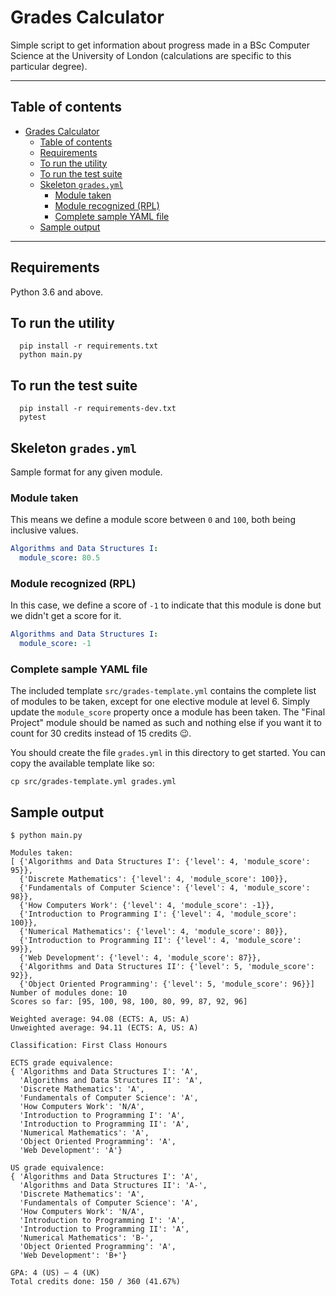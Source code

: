 # Grades Calculator

Simple script to get information about progress made in a BSc Computer Science at the University of London (calculations are specific to this particular degree).

---

## Table of contents

- [Grades Calculator](#grades-calculator)
  - [Table of contents](#table-of-contents)
  - [Requirements](#requirements)
  - [To run the utility](#to-run-the-utility)
  - [To run the test suite](#to-run-the-test-suite)
  - [Skeleton `grades.yml`](#skeleton-gradesyml)
    - [Module taken](#module-taken)
    - [Module recognized (RPL)](#module-recognized-rpl)
    - [Complete sample YAML file](#complete-sample-yaml-file)
  - [Sample output](#sample-output)

---

## Requirements

Python 3.6 and above.

## To run the utility

      pip install -r requirements.txt
      python main.py

## To run the test suite

      pip install -r requirements-dev.txt
      pytest

## Skeleton `grades.yml`

Sample format for any given module.

### Module taken

This means we define a module score between `0` and `100`, both being inclusive values.

```yaml
Algorithms and Data Structures I:
  module_score: 80.5
```

### Module recognized (RPL)

In this case, we define a score of `-1` to indicate that this module is done but we didn't get a score for it.

```yaml
Algorithms and Data Structures I:
  module_score: -1
```

### Complete sample YAML file

The included template `src/grades-template.yml` contains the complete list of modules to be taken, except for one elective module at level 6. Simply update the `module_score` property once a module has been taken. The "Final Project" module should be named as such and nothing else if you want it to count for 30 credits instead of 15 credits :wink:.

You should create the file `grades.yml` in this directory to get started. You can copy the available template like so:

    cp src/grades-template.yml grades.yml

## Sample output

    $ python main.py

    Modules taken:
    [ {'Algorithms and Data Structures I': {'level': 4, 'module_score': 95}},
      {'Discrete Mathematics': {'level': 4, 'module_score': 100}},
      {'Fundamentals of Computer Science': {'level': 4, 'module_score': 98}},
      {'How Computers Work': {'level': 4, 'module_score': -1}},
      {'Introduction to Programming I': {'level': 4, 'module_score': 100}},
      {'Numerical Mathematics': {'level': 4, 'module_score': 80}},
      {'Introduction to Programming II': {'level': 4, 'module_score': 99}},
      {'Web Development': {'level': 4, 'module_score': 87}},
      {'Algorithms and Data Structures II': {'level': 5, 'module_score': 92}},
      {'Object Oriented Programming': {'level': 5, 'module_score': 96}}]
    Number of modules done: 10
    Scores so far: [95, 100, 98, 100, 80, 99, 87, 92, 96]

    Weighted average: 94.08 (ECTS: A, US: A)
    Unweighted average: 94.11 (ECTS: A, US: A)

    Classification: First Class Honours

    ECTS grade equivalence:
    { 'Algorithms and Data Structures I': 'A',
      'Algorithms and Data Structures II': 'A',
      'Discrete Mathematics': 'A',
      'Fundamentals of Computer Science': 'A',
      'How Computers Work': 'N/A',
      'Introduction to Programming I': 'A',
      'Introduction to Programming II': 'A',
      'Numerical Mathematics': 'A',
      'Object Oriented Programming': 'A',
      'Web Development': 'A'}

    US grade equivalence:
    { 'Algorithms and Data Structures I': 'A',
      'Algorithms and Data Structures II': 'A-',
      'Discrete Mathematics': 'A',
      'Fundamentals of Computer Science': 'A',
      'How Computers Work': 'N/A',
      'Introduction to Programming I': 'A',
      'Introduction to Programming II': 'A',
      'Numerical Mathematics': 'B-',
      'Object Oriented Programming': 'A',
      'Web Development': 'B+'}

    GPA: 4 (US) – 4 (UK)
    Total credits done: 150 / 360 (41.67%)
